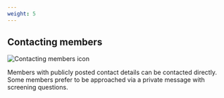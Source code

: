 ```yaml
---
weight: 5
---
```


## Contacting members

![Contacting members icon](home/features/contact.svg)

Members with publicly posted contact details can be contacted directly. Some members prefer to be approached via a private message with screening questions.